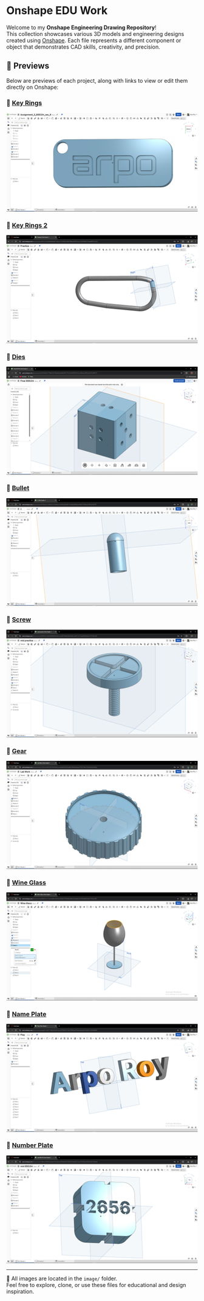 # Onshape EDU Work

Welcome to my **Onshape Engineering Drawing Repository**!  
This collection showcases various 3D models and engineering designs created using [Onshape](https://www.onshape.com/). Each file represents a different component or object that demonstrates CAD skills, creativity, and precision.

## 📸 Previews

Below are previews of each project, along with links to view or edit them directly on Onshape:

### 🔗 [Key Rings](https://cad.onshape.com/documents/4ded925b7da29fc4b816e180/w/0badd9c56b6555ed446f5350/e/d1938f08cad0498b1530a2a0?renderMode=0&uiState=680a8636cb982f3359c6a24b)
![Key Rings](image/Key_Rings.png)

### 🔗 [Key Rings 2](https://cad.onshape.com/documents/c92b7e76c3ff4a6406d077e9/w/2719d93e74b6188ba3b00f7a/e/7a5050682333ae488933a7be?renderMode=0&uiState=680a868acb982f3359c6a2c8)
![Key Rings 2](image/key_Rings_2.png)

### 🔗 [Dies](https://cad.onshape.com/documents/cd730c3b21739bc502704e44/w/b84b497107a13a33f397b322/e/afb3aa1ff02ac87c81d99373?renderMode=0&uiState=680a0c996c12993dd3b9281f)
![Dies](image/Dies.png)

### 🔗 [Bullet](https://cad.onshape.com/documents/3f7382dcf113f6b451018dfa/w/2d266ca8c40e137abd3aff60/e/b66d721f45ecb79b1b745787?renderMode=0&uiState=680a86a1cb982f3359c6a2ed)
![Bullet](image/Bullet.png)

### 🔗 [Screw](https://cad.onshape.com/documents/6485f5a31db6d0468564fc44/w/ee40764d66ab8c844cced612/e/7eaa063afdda5e15530ec0af?renderMode=0&uiState=680a86c5cb982f3359c6a324)
![Screw](image/Screw.png)

### 🔗 [Gear](https://cad.onshape.com/documents/187dc6c59df10381ffa58e8b/w/eaa8e47a3b3ad0a1684c8ede/e/9726c74bc7326e9d2a256faa?renderMode=0&uiState=680a86e2d7bede229cc0454d)
![Gear](image/Gear.png)

### 🔗 [Wine Glass](https://cad.onshape.com/documents/b68b552c117ea7ad0fe10320/w/69eb73f1f9e8ba04b3e2adfe/e/6c54fea80e29e427362ac382?renderMode=0&uiState=680a8d088467b830c4c67b0c)
![Wine Glass](image/Wine_Glass.png)

### 🔗 [Name Plate](https://cad.onshape.com/documents/3aba817e202719bf2e0c9614/w/0709969711b8159f92ed37bd/e/b0c4e8160cf61c5160d800ff?renderMode=0&uiState=680a8e1b6c12993dd3bb2375)
![Name Plate](image/Name_Plate.png)

### 🔗 [Number Plate](https://cad.onshape.com/documents/7df6ccc99930ea24ad73b33b/w/07644a453356693614ab8153/e/f19295ea192fe18e4159b4e0?renderMode=0&uiState=680a8e58d148f149225b37ed)
![Number Plate](image/Number_Plate.png)

---

📁 All images are located in the `image/` folder.  
Feel free to explore, clone, or use these files for educational and design inspiration.


